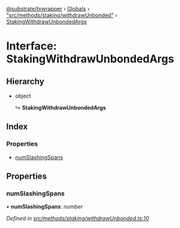 [@substrate/txwrapper](../README.md) › [Globals](../globals.md) › ["src/methods/staking/withdrawUnbonded"](../modules/_src_methods_staking_withdrawunbonded_.md) › [StakingWithdrawUnbondedArgs](_src_methods_staking_withdrawunbonded_.stakingwithdrawunbondedargs.md)

# Interface: StakingWithdrawUnbondedArgs

## Hierarchy

* object

  ↳ **StakingWithdrawUnbondedArgs**

## Index

### Properties

* [numSlashingSpans](_src_methods_staking_withdrawunbonded_.stakingwithdrawunbondedargs.md#numslashingspans)

## Properties

###  numSlashingSpans

• **numSlashingSpans**: *number*

*Defined in [src/methods/staking/withdrawUnbonded.ts:10](https://github.com/paritytech/txwrapper/blob/682850e/src/methods/staking/withdrawUnbonded.ts#L10)*
